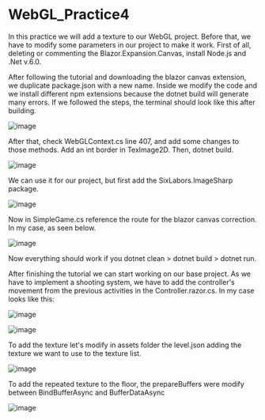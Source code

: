 # WebGL_Practice4

In this practice we will add a texture to our WebGL project. Before that, we have to modify some parameters in our project to make it work. First of all, deleting or commenting the Blazor.Expansion.Canvas, install Node.js and .Net v.6.0.

After following the tutorial and downloading the blazor canvas extension, we duplicate package.json with a new name. Inside we modify the code and we install different npm extensions because the dotnet build will generate many errors. If we followed the steps, the terminal should look like this after building.

![image](https://user-images.githubusercontent.com/114673717/215258419-ad4b88c3-1b82-4034-a230-0792b41222dd.png)

After that, check WebGLContext.cs line 407, and add some changes to those methods. Add an int border in TexImage2D. Then, dotnet build.

![image](https://user-images.githubusercontent.com/114673717/215259081-33f120da-d9a5-431c-aebe-485b46f5e8ce.png)

We can use it for our project, but first add the SixLabors.ImageSharp package.

![image](https://user-images.githubusercontent.com/114673717/215259440-3bdf0c39-5efa-4f2c-b74f-b9fd14bfa5fb.png)

Now in SimpleGame.cs reference the route for the blazor canvas correction. In my case, as seen below.

![image](https://user-images.githubusercontent.com/114673717/215259750-836a6800-b3fe-4a48-84a6-93f4520d8efd.png)

Now everything should work if you dotnet clean > dotnet build > dotnet run.

After finishing the tutorial we can start working on our base project. As we have to implement a shooting system, we have to add the controller's movement from the previous activities in the Controller.razor.cs. In my case looks like this:

![image](https://user-images.githubusercontent.com/114673717/215260785-374e7895-8125-445c-b5b6-8e500f32abcc.png)

![image](https://user-images.githubusercontent.com/114673717/215260815-3ade68cf-1c4a-4c52-9069-8ca427cee6ab.png)

To add the texture let's modify in assets folder the level.json adding the texture we want to use to the texture list.

![image](https://user-images.githubusercontent.com/114673717/215261888-47efc06a-bb25-4ff5-827e-f70d63188105.png)

To add the repeated texture to the floor, the prepareBuffers were modify between BindBufferAsync and BufferDataAsync

![image](https://user-images.githubusercontent.com/114673717/215262072-91b84bfa-0c8c-40fc-a11e-aa923590a2dd.png)










